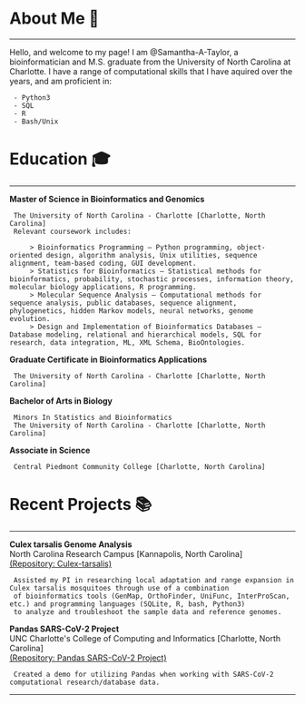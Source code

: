 # About Me 👋
***
Hello, and welcome to my page! I am @Samantha-A-Taylor, a bioinformatician and M.S. graduate from the University of North Carolina at Charlotte. I have a range of computational skills that I have aquired over the years, and am proficient in:

     - Python3
     - SQL
     - R
     - Bash/Unix

# Education :mortar_board:
***
**Master of Science in Bioinformatics and Genomics**

     The University of North Carolina - Charlotte [Charlotte, North Carolina]
     Relevant coursework includes: 
```
     > Bioinformatics Programming – Python programming, object-oriented design, algorithm analysis, Unix utilities, sequence alignment, team-based coding, GUI development.
     > Statistics for Bioinformatics – Statistical methods for bioinformatics, probability, stochastic processes, information theory, molecular biology applications, R programming.
     > Molecular Sequence Analysis – Computational methods for sequence analysis, public databases, sequence alignment, phylogenetics, hidden Markov models, neural networks, genome evolution.
     > Design and Implementation of Bioinformatics Databases – Database modeling, relational and hierarchical models, SQL for research, data integration, ML, XML Schema, BioOntologies.
 ```

**Graduate Certificate in Bioinformatics Applications**

     The University of North Carolina - Charlotte [Charlotte, North Carolina]

**Bachelor of Arts in Biology**

     Minors In Statistics and Bioinformatics
     The University of North Carolina - Charlotte [Charlotte, North Carolina]

**Associate in Science**

     Central Piedmont Community College [Charlotte, North Carolina]

# Recent Projects :books:
***
**Culex tarsalis Genome Analysis**
<br>North Carolina Research Campus [Kannapolis, North Carolina]
<br>[(Repository: Culex-tarsalis)](https://github.com/Samantha-A-Taylor/Culex-tarsalis)

     Assisted my PI in researching local adaptation and range expansion in Culex tarsalis mosquitoes through use of a combination 
     of bioinformatics tools (GenMap, OrthoFinder, UniFunc, InterProScan, etc.) and programming languages (SQLite, R, bash, Python3)
     to analyze and troubleshoot the sample data and reference genomes.
     
**Pandas SARS-CoV-2 Project**
<br>UNC Charlotte's College of Computing and Informatics [Charlotte, North Carolina]
<br>[(Repository: Pandas SARS-CoV-2 Project)](https://github.com/Samantha-A-Taylor/Pandas_SARS-CoV-2_Project-/blob/main/Pandas%20SARS-CoV-2%20Project.ipynb)

     Created a demo for utilizing Pandas when working with SARS-CoV-2 computational research/database data.

***
